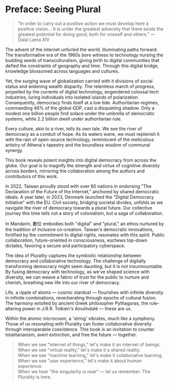 # Preface: Seeing Plural

> “In order to carry out a positive action we must develop here a positive vision… It is under the greatest adversity that there exists the greatest potential for doing good, both for oneself and others.” — Dalai Lama XIV

The advent of the internet unfurled the world, illuminating paths forward. The transformative era of the 1960s bore witness to technology nursing the budding seeds of transculturalism, giving birth to digital communities that defied the constraints of geography and time. Through this digital bridge, knowledge blossomed across languages and cultures.

Yet, the surging wave of globalization carried with it divisions of social status and widening wealth disparity. The relentless march of progress, propelled by the currents of digital technology, engendered colossal tech industries, luring individuals into isolated islands of polarization. Consequently, democracy finds itself at a low tide. Authoritarian regimes, commanding 46% of the global GDP, cast a disquieting shadow. Only a modest one billion people find solace under the umbrella of democratic systems, while 2.2 billion dwell under authoritarian rule.

Every culture, akin to a river, tells its own tale. We see the river of democracy as a conduit of hope. As its waters wane, we must replenish it with the rain of open-source technology, reminiscent of the meticulous artistry of Athena's tapestry and the boundless wisdom of communal synergy.

This book reveals potent insights into digital democracy from across the globe. Our goal is to magnify the strength and virtue of cognitive diversity across borders, mirroring the collaboration among the authors and contributors of this work.

In 2022, Taiwan proudly stood with over 60 nations in endorsing "The Declaration of the Future of the Internet," anchored by shared democratic ideals. A year later, in 2023, Denmark launched the "Digital Democracy Initiative" with the EU. Civil society, bridging societal divides, unfolds as we navigate the river of democracy towards a plural future. Our collective journey this time tells not a story of colonialism, but a saga of collaboration.

In Mandarin, 數位 embodies both "digital" and "plural," an ethos nurtured by the tradition of inclusive co-creation. Taiwan's democratic innovations, fortified by the commitment to digital rights, resonates with this spirit. Public collaboration, future-oriented in consciousness, eschews top-down dictates, favoring a secure and participatory cyberspace.

The idea of Plurality captures the symbiotic relationship between democracy and collaborative technology. The challenge of digitally transforming democracy might seem daunting, but it is not insurmountable. By fusing democracy with technology, as we've shaped science with diversity, we can weave a fabric of trust for the public to nurture and cherish, breathing new life into our river of democracy.

Life, a ripple of atoms — cosmic stardust — flourishes with infinite diversity in infinite combinations, reverberating through epochs of cultural fusion. The harmony extolled by ancient Greek philosopher Pythagoras, the rule-altering power in J.R.R. Tolkien's Ainulindalë — these are us.

Within the atomic microcosm, a 'string' vibrates, much like a symphony. Those of us resonating with Plurality can foster collaborative diversity through interoperable coexistence. This book is an invitation to counter totalitarianism, avert extinction, and free the future — together.

> When we see "internet of things," let's make it an internet of beings.<br> 
> When we see "virtual reality," let's make it a shared reality.<br>
> When we see "machine learning," let's make it collaborative learning.<br>
> When we see "user experience," let's make it about human experience.<br>
> When we hear "the singularity is near" — let us remember: The Plurality is here.
